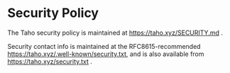 # Security Policy

The Taho security policy is maintained at https://taho.xyz/SECURITY.md .

Security contact info is maintained at the RFC8615-recommended
https://taho.xyz/.well-known/security.txt, and is also available from
https://taho.xyz/security.txt .
